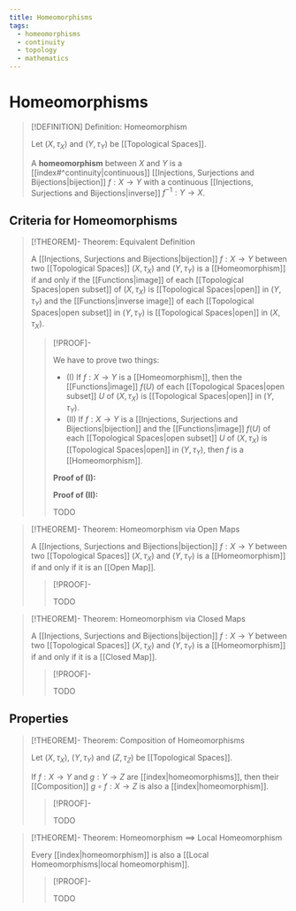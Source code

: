 ```yaml
---
title: Homeomorphisms
tags:
  - homeomorphisms
  - continuity
  - topology
  - mathematics
---
```


# Homeomorphisms

>[!DEFINITION] Definition: Homeomorphism
>
>Let $(X, \tau_X)$ and $(Y,\tau_Y)$ be [[Topological Spaces]].
>
>A **homeomorphism** between $X$ and $Y$ is a [[index#^continuity|continuous]] [[Injections, Surjections and Bijections|bijection]] $f: X \to Y$ with a continuous [[Injections, Surjections and Bijections|inverse]] $f^{-1}: Y \to X$.

## Criteria for Homeomorphisms

>[!THEOREM]- Theorem: Equivalent Definition
>
>A [[Injections, Surjections and Bijections|bijection]] $f: X \to Y$ between two [[Topological Spaces]] $(X, \tau_X)$ and $(Y, \tau_Y)$ is a [[Homeomorphism]] if and only if the [[Functions|image]] of each [[Topological Spaces|open subset]] of $(X, \tau_X)$ is [[Topological Spaces|open]] in $(Y, \tau_Y)$ and the [[Functions|inverse image]] of each [[Topological Spaces|open subset]] in $(Y, \tau_Y)$ is [[Topological Spaces|open]] in $(X, \tau_X)$.
>
>>[!PROOF]-
>>
>>We have to prove two things:
>>- (I) If $f: X \to Y$ is a [[Homeomorphism]], then the [[Functions|image]] $f(U)$ of each [[Topological Spaces|open subset]] $U$ of $(X, \tau_X)$ is [[Topological Spaces|open]] in $(Y, \tau_Y)$.
>>- (II) If $f: X \to Y$ is a [[Injections, Surjections and Bijections|bijection]] and the [[Functions|image]] $f(U)$ of each [[Topological Spaces|open subset]] $U$ of $(X, \tau_X)$ is [[Topological Spaces|open]] in $(Y, \tau_Y)$, then $f$ is a [[Homeomorphism]].
>>
>>**Proof of (I):**
>>
>>**Proof of (II):**
>>
>>TODO
>>
>

>[!THEOREM]- Theorem: Homeomorphism via Open Maps
>
>A [[Injections, Surjections and Bijections|bijection]] $f: X \to Y$ between two [[Topological Spaces]] $(X, \tau_X)$ and $(Y, \tau_Y)$ is a [[Homeomorphism]] if and only if it is an [[Open Map]].
>
>>[!PROOF]-
>>
>>TODO
>>
>

>[!THEOREM]- Theorem: Homeomorphism via Closed Maps
>
>A [[Injections, Surjections and Bijections|bijection]] $f: X \to Y$ between two [[Topological Spaces]] $(X, \tau_X)$ and $(Y, \tau_Y)$ is a [[Homeomorphism]] if and only if it is a [[Closed Map]].
>
>>[!PROOF]-
>>
>>TODO
>>
>

## Properties

>[!THEOREM]- Theorem: Composition of Homeomorphisms
>
>Let $(X, \tau_X)$, $(Y, \tau_Y)$ and $(Z, \tau_Z)$ be [[Topological Spaces]].
>
>If $f: X \to Y$ and $g: Y \to Z$ are [[index|homeomorphisms]], then their [[Composition]] $g \circ f: X \to Z$ is also a [[index|homeomorphism]].
>
>>[!PROOF]-
>>
>>TODO
>>
>

>[!THEOREM]- Theorem: Homeomorphism $\implies$ Local Homeomorphism
>
>Every [[index|homeomorphism]] is also a [[Local Homeomorphisms|local homeomorphism]].
>
>>[!PROOF]-
>>
>>TODO
>>
>